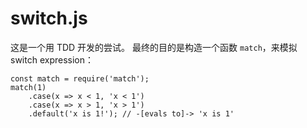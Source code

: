 # switch.js
这是一个用 TDD 开发的尝试。
最终的目的是构造一个函数 `match`，来模拟 switch expression：
```
const match = require('match');
match(1)
    .case(x => x < 1, 'x < 1')
    .case(x => x > 1, 'x > 1')
    .default('x is 1!'); // -[evals to]-> 'x is 1'
```